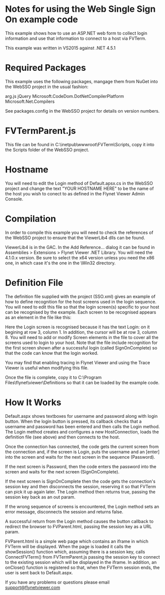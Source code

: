 Notes for using the Web Single Sign On example code
===================================================

This example shows how to use an ASP.NET web form to collect login information and use that information to connect
to a host via FVTerm.

This example was written in VS2015 against .NET 4.5.1

Required Packages
=================

This example uses the following packages, mangage them from NuGet into the WebSSO project in the usual fashion:

arg.js
jQuery
Microsoft.CodeDom.DotNetCompilerPlatform
Microsoft.Net.Compilers

See packages.config in the WebSSO project for details on version numbers.

FVTermParent.js
===============

This file can be found in C:\inetpub\wwwroot\FVTerm\Scripts, copy it into the Scripts folder of the WebSSO project.

Hostname
========

You will need to edit the Login method of Default.apsx.cs in the WebSSO project and change the text "YOUR HOSTNAME HERE" to be the name of the host you wish to
conect to as defined in the Flynet Viewer Admin Console.

Compilation
===========

In order to compile this example you will need to check the references of the WebSSO project to ensure that the ViewerLib4 dlls can be found.

ViewerLib4 is in the GAC. In the Add Reference... dialog it can be found in Assemblies > Extensions > Flynet Viewer .NET Library. You will need the 4.1.0.x version.
Be sure to select the x64 version unless you need the x86 one, in which case it's the one in the \Win32 directory.

Definition File
===============

The definition file supplied with the project (SSO.xml) gives an example of how to define recognition for the host screens used in the login sequence. You will
need to edit this file so that the login screen(s) specific to your host can be recognised by the example. Each screen to be recognised appears as an element
in the file like this:

<Screen name="Login" treatAsDefault="true" paddingMode="default" spaceType="blank" cursorHomeRow="3" cursorHomeColumn="8">
    <Recognize row="3" column="1" text="Login:" type="include" spaceType="blank" />
</Screen>

Here the Login screen is recognised because it has the text Login: on it begining at row 3, column 1. In addition, the cursor will be at row 3, column 8. You will
need to add or modify Screen elements in the file to cover all the screens used to login to your host. Note that the file include recognition for the first screen
shown after a successful login (called SignOnComplete) so that the code can know that the login worked.

You may find that enabling tracing in Flynet Viewer and using the Trace Viewer is useful when modifying this file.

Once the file is complete, copy it to C:\Program Files\flynet\viewer\Definitions so that it can be loaded by the example code.

How It Works
============

Default.aspx shows textboxes for username and password along with login button. When the login button is pressed, its callback checks that a username and password
has been entered and then calls the Login method. The Login method creates and configures a new HostConnection, loads the definition file (see above) and then
connects to the host.

Once the connection has connected, the code gets the current screen from the connection and, if the screen is Login, puts the username and an [enter] into the screen
and waits for the next screen in the sequence (Password).

If the next screen is Password, then the code enters the password into the screen and waits for the next screen (SignOnComplete).

If the next screen is SignOnComplete then the code gets the connection's session key and then disconnects the session, reserving it so that FVTerm can pick it up
again later. The Login method then returns true, passing the session key back as an out param.

If the wrong sequence of screens is encountered, the Login method sets an error message, disconnects the session and returns false.

A successful return from the Login method causes the button callback to redirect the browser to FVParent.html, passing the session key as a URL param.

FVParent.html is a simple web page which contains an iframe in which FVTerm will be displayed. When the page is loaded it calls the showSession() function which,
assuming there is a session key, calls ConnectFVTerm() from FVTermParent.js passing the session key to connect to the existing session which will be displayed
in the iframe. In addition, an onClose() function is registered so that, when the FVTerm session ends, the user is sent back to Default.aspx.

If you have any problems or questions please email support@flynetviewer.com

